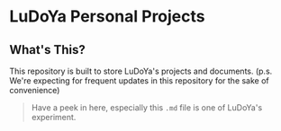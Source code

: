 # LuDoYa Personal Projects

## What's This?

This repository is built to store LuDoYa's projects and documents. (p.s. We're expecting for frequent updates in this repository for the sake of convenience)

> Have a peek in here, especially this `.md` file is one of LuDoYa's experiment.